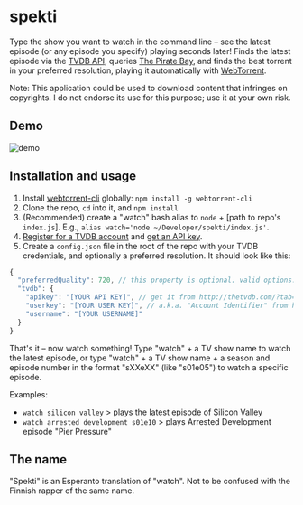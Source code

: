 # spekti

Type the show you want to watch in the command line – see the latest episode (or any episode you specify) playing seconds later! Finds the latest episode via the [TVDB API](http://thetvdb.com), queries [The Pirate Bay](https://thepiratebay.org), and finds the best torrent in your preferred resolution, playing it automatically with [WebTorrent](https://webtorrent.io).

Note: This application could be used to download content that infringes on copyrights. I do not endorse its use for this purpose; use it at your own risk.

## Demo

![demo](/example.gif)

## Installation and usage

1. Install [webtorrent-cli](https://github.com/webtorrent/webtorrent-cli) globally: `npm install -g webtorrent-cli`
2. Clone the repo, `cd` into it, and `npm install`
3. (Recommended) create a "watch" bash alias to `node` + [path to repo's `index.js`]. E.g., `alias watch='node ~/Developer/spekti/index.js'`.
4. [Register for a TVDB account](http://thetvdb.com/?tab=register) and [get an API key](http://thetvdb.com/?tab=apiregister).
5. Create a `config.json` file in the root of the repo with your TVDB credentials, and optionally a preferred resolution. It should look like this:

```javascript
{
  "preferredQuality": 720, // this property is optional. valid options: 720, 1080
  "tvdb": {
    "apikey": "[YOUR API KEY]", // get it from http://thetvdb.com/?tab=userinfo
    "userkey": "[YOUR USER KEY]", // a.k.a. "Account Identifier" from http://thetvdb.com/?tab=userinfo
    "username": "[YOUR USERNAME]"
  }
}
```

That's it – now watch something! Type "watch" + a TV show name to watch the latest episode, or type "watch" + a TV show name + a season and episode number in the format "sXXeXX" (like "s01e05") to watch a specific episode.

Examples:

- `watch silicon valley` > plays the latest episode of Silicon Valley
- `watch arrested development s01e10` > plays Arrested Development episode "Pier Pressure"

## The name

"Spekti" is an Esperanto translation of "watch". Not to be confused with the Finnish rapper of the same name.
